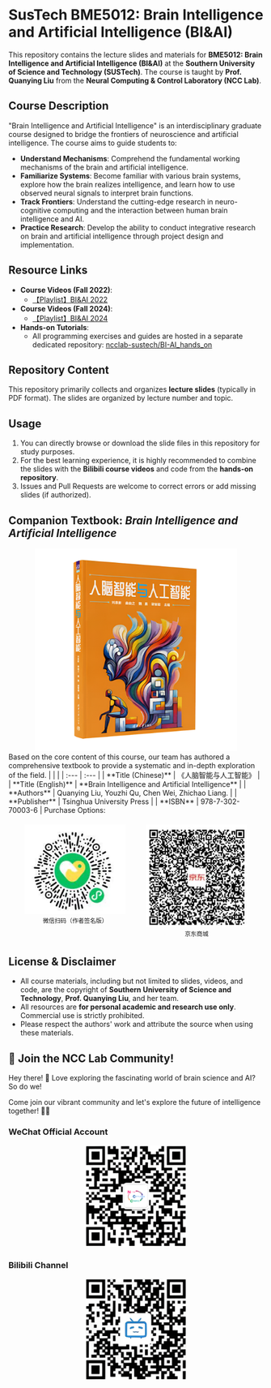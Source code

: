 # SusTech BME5012: Brain Intelligence and Artificial Intelligence (BI&AI)
This repository contains the lecture slides and materials for **BME5012: Brain Intelligence and Artificial Intelligence (BI&AI)** at the **Southern University of Science and Technology (SUSTech)**. The course is taught by **Prof. Quanying Liu** from the **Neural Computing & Control Laboratory (NCC Lab)**.

## Course Description
"Brain Intelligence and Artificial Intelligence" is an interdisciplinary graduate course designed to bridge the frontiers of neuroscience and artificial intelligence. The course aims to guide students to:

*   **Understand Mechanisms**: Comprehend the fundamental working mechanisms of the brain and artificial intelligence.
*   **Familiarize Systems**: Become familiar with various brain systems, explore how the brain realizes intelligence, and learn how to use observed neural signals to interpret brain functions.
*   **Track Frontiers**: Understand the cutting-edge research in neuro-cognitive computing and the interaction between human brain intelligence and AI.
*   **Practice Research**: Develop the ability to conduct integrative research on brain and artificial intelligence through project design and implementation.

## Resource Links
*   **Course Videos (Fall 2022)**:
    *   [【Playlist】BI&AI 2022](https://b23.tv/z8ox8PE)
*   **Course Videos (Fall 2024)**:
    *   [【Playlist】BI&AI 2024](https://b23.tv/kuRiHOw)
*   **Hands-on Tutorials**:
    *   All programming exercises and guides are hosted in a separate dedicated repository: [ncclab-sustech/BI-AI_hands_on](https://github.com/ncclab-sustech/BI-AI_hands_on)

## Repository Content
This repository primarily collects and organizes **lecture slides** (typically in PDF format). The slides are organized by lecture number and topic.

## Usage
1.  You can directly browse or download the slide files in this repository for study purposes.
2.  For the best learning experience, it is highly recommended to combine the slides with the **Bilibili course videos** and code from the **hands-on repository**.
3.  Issues and Pull Requests are welcome to correct errors or add missing slides (if authorized).

## Companion Textbook: *Brain Intelligence and Artificial Intelligence*
<div align="center">
   <img src="./Picture/BI&AI_book.png" width="400" alt="BI&AI">
</div>
Based on the core content of this course, our team has authored a comprehensive textbook to provide a systematic and in-depth exploration of the field.
| | |
| :--- | :--- |
| **Title (Chinese)** | 《人脑智能与人工智能》 |
| **Title (English)** | **Brain Intelligence and Artificial Intelligence** |
| **Authors** | Quanying Liu, Youzhi Qu, Chen Wei, Zhichao Liang. |
| **Publisher** | Tsinghua University Press |
| **ISBN** | 978-7-302-70003-6 |
Purchase Options:
<div style="display: flex; justify-content: center; gap: 40px; margin: 20px 0;">
  <div style="text-align: center;">
    <img src="./Picture/Purchase_author-signed.png" width="200" alt="作者签名版">
      <br>
      <sup>微信扫码（作者签名版）</sup>
    </a>
  </div>
  <div style="text-align: center;">
    <img src="./Picture/Purchase_JD.png" width="200" alt="京东购买">
      <br>
      <sup>京东商城</sup>
    </a>
  </div>
</div>


## License & Disclaimer
*   All course materials, including but not limited to slides, videos, and code, are the copyright of **Southern University of Science and Technology**, **Prof. Quanying Liu**, and her team.
*   All resources are **for personal academic and research use only**. Commercial use is strictly prohibited.
*   Please respect the authors' work and attribute the source when using these materials.

## 🚀 Join the NCC Lab Community!

Hey there! 👋 Love exploring the fascinating world of brain science and AI? So do we! 

Come join our vibrant community and let's explore the future of intelligence together! 🧠✨

### WeChat Official Account
<div align="center">
    <img src="./Picture/NCCLAB_wechat.png" width="200" alt="NCC Lab WeChat Official Account QR Code">
</div>

### Bilibili Channel
<div align="center">
    <img src="./Picture/NCCLAB_bilibili.png" width="200" alt="NCC Lab Bilibili Channel QR Code">
</div>


